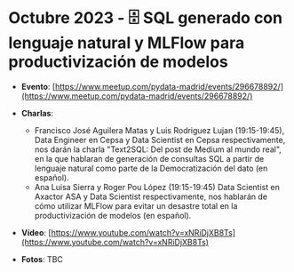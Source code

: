 # Octubre 2023 - 🗄️ SQL generado con lenguaje natural y MLFlow para productivización de modelos

- **Evento**: [https://www.meetup.com/pydata-madrid/events/296678892/](https://www.meetup.com/pydata-madrid/events/296678892/)

- **Charlas**:
  - Francisco José Aguilera Matas y Luis Rodriguez Lujan (19:15-19:45), Data Engineer en Cepsa y Data Scientist en Cepsa respectivamente, nos darán la charla "Text2SQL: Del post de Medium al mundo real", en la que hablaran de generación de consultas SQL a partir de lenguaje natural como parte de la Democratización del dato (en español).
  - Ana Luisa Sierra y Roger Pou López (19:15-19:45) Data Scientist en Axactor ASA y Data Scientist respectivamente, nos hablarán de cómo utilizar MLFlow para evitar un desastre total en la productivización de modelos (en español).

- **Vídeo**: [https://www.youtube.com/watch?v=xNRiDjXB8Ts](https://www.youtube.com/watch?v=xNRiDjXB8Ts)

- **Fotos**: TBC
